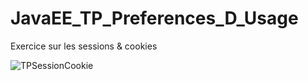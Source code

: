 # JavaEE_TP_Preferences_D_Usage

 Exercice sur les sessions & cookies
 
 ![TPSessionCookie](https://user-images.githubusercontent.com/77495411/117212666-e9bf7500-adfa-11eb-8ca7-100772c19cd5.png)

